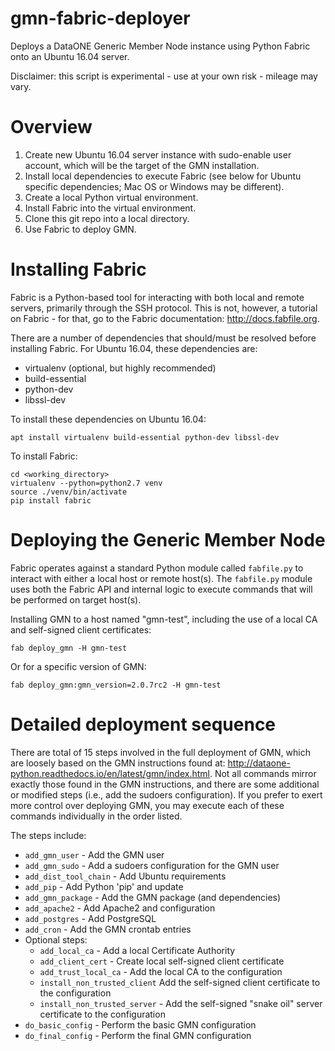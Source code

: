 # gmn-fabric-deployer

Deploys a DataONE Generic Member Node instance using Python Fabric onto an 
Ubuntu 16.04 server.

Disclaimer: this script is experimental - use at your own risk - mileage may 
vary.

# Overview

1. Create new Ubuntu 16.04 server instance with sudo-enable user account, 
which will be the target of the GMN installation.
2. Install local dependencies to execute Fabric (see below for Ubuntu 
specific dependencies; Mac OS or Windows may be different).
3. Create a local Python virtual environment.
4. Install Fabric into the virtual environment.
5. Clone this git repo into a local directory.
6. Use Fabric to deploy GMN.

# Installing Fabric

Fabric is a Python-based tool for interacting with both local and remote 
servers, primarily through the SSH protocol. This is not, however, a tutorial
 on Fabric - for that, go to the Fabric documentation: http://docs.fabfile.org.

There are a number of dependencies that should/must be resolved before 
installing Fabric. For Ubuntu 16.04, these dependencies are:

 - virtualenv (optional, but highly recommended)
 - build-essential
 - python-dev
 - libssl-dev
 
To install these dependencies on Ubuntu 16.04: 
```
apt install virtualenv build-essential python-dev libssl-dev
``` 
To install Fabric:
 
```
cd <working_directory>
virtualenv --python=python2.7 venv
source ./venv/bin/activate
pip install fabric
```
 
# Deploying the Generic Member Node
 
Fabric operates against a standard Python module called `fabfile.py` to 
interact with either a local host or remote host(s). The `fabfile.py` module 
uses both the Fabric API and internal logic to execute commands that will be
performed on target host(s).
  
Installing GMN to a host named "gmn-test", including the use of a local CA 
and self-signed client certificates:
```
fab deploy_gmn -H gmn-test
```

Or for a specific version of GMN:
```
fab deploy_gmn:gmn_version=2.0.7rc2 -H gmn-test
```

# Detailed deployment sequence

There are total of 15 steps involved in the full deployment of GMN, which are
 loosely based on the GMN instructions found at: 
http://dataone-python.readthedocs.io/en/latest/gmn/index.html. Not all 
commands mirror exactly those found in the GMN instructions, and there are 
some additional or modified steps (i.e., add the sudoers configuration). If 
you prefer to exert more control over deploying GMN, you may execute each of 
these commands individually in the order listed.

The steps include:
- `add_gmn_user` - Add the GMN user
- `add_gmn_sudo` - Add a sudoers configuration for the GMN user
- `add_dist_tool_chain` - Add Ubuntu requirements
- `add_pip` - Add Python 'pip' and update
- `add_gmn_package` - Add the GMN package (and dependencies)
- `add_apache2` - Add Apache2 and configuration
- `add_postgres` - Add PostgreSQL
- `add_cron` - Add the GMN crontab entries
- Optional steps:
    - `add_local_ca` - Add a local Certificate Authority
    - `add_client_cert` - Create local self-signed client certificate
    - `add_trust_local_ca` - Add the local CA to the configuration
    - `install_non_trusted_client` Add the self-signed client certificate to the configuration
    - `install_non_trusted_server` - Add the self-signed "snake oil" server certificate to the configuration
- `do_basic_config` - Perform the basic GMN configuration
- `do_final_config` - Perform the final GMN configuration
